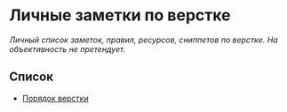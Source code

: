 # Личные заметки по верстке

*Личный список заметок, правил, ресурсов, сниппетов по верстке. На объективность не претендует.*

## Список

* [Порядок верстки](common/steps.md)